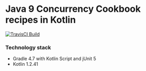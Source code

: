 Java 9 Concurrency Cookbook recipes in Kotlin
=============

[![TravisCI Build](https://travis-ci.org/hiper2d/java9-concurrency-cookbook.svg)](https://travis-ci.org/hiper2d/java9-concurrency-cookbook)

### Technology stack
* Gradle 4.7 with Kotlin Script and jUnit 5
* Kotlin 1.2.41
